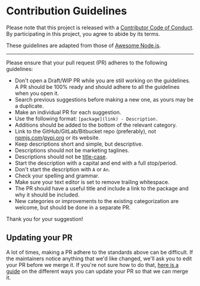 # Contribution Guidelines

Please note that this project is released with a [Contributor Code of Conduct](code-of-conduct.md). By participating in this project, you agree to abide by its terms.

These guidelines are adapted from those of [Awesome Node.js](https://github.com/sindresorhus/awesome-nodejs).

---

Please ensure that your pull request (PR) adheres to the following guidelines:

- Don't open a Draft/WIP PR while you are still working on the guidelines. A PR should be 100% ready and should adhere to all the guidelines when you open it.
- Search previous suggestions before making a new one, as yours may be a duplicate.
- Make an individual PR for each suggestion.
- Use the following format: `[package](link) - Description.`
- Additions should be added to the bottom of the relevant category.
- Link to the GitHub/GitLab/Bitbucket repo (preferably), not [npmjs.com](https://www.npmjs.com/)/[pypi.org](https://pypi.org/) or its website.
- Keep descriptions short and simple, but descriptive.
- Descriptions should not be marketing taglines.
- Descriptions should not be [title-case](https://en.wikipedia.org/wiki/Title_case).
- Start the description with a capital and end with a full stop/period.
- Don't start the description with `A` or `An`.
- Check your spelling and grammar.
- Make sure your text editor is set to remove trailing whitespace.
- The PR should have a useful title and include a link to the package and why it should be included.
- New categories or improvements to the existing categorization are welcome, but should be done in a separate PR.

Thank you for your suggestion!

## Updating your PR

A lot of times, making a PR adhere to the standards above can be difficult. If the maintainers notice anything that we'd like changed, we'll ask you to edit your PR before we merge it. If you're not sure how to do that, [here is a guide](https://github.com/RichardLitt/knowledge/blob/master/github/amending-a-commit-guide.md) on the different ways you can update your PR so that we can merge it.
